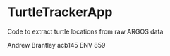# TurtleTrackerApp
Code to extract turtle locations from raw ARGOS data

Andrew Brantley
acb145
ENV 859